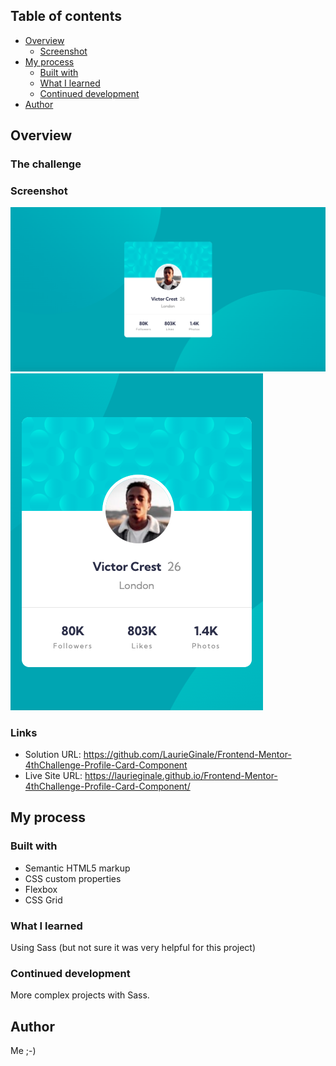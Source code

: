 
## Table of contents

- [Overview](#overview)
  - [Screenshot](#screenshot)
- [My process](#my-process)
  - [Built with](#built-with)
  - [What I learned](#what-i-learned)
  - [Continued development](#continued-development)
- [Author](#author)

## Overview

### The challenge


### Screenshot

![](./images/screenshot-desktop.png)
![](./images/screenshot-mobile.png)

### Links

- Solution URL: https://github.com/LaurieGinale/Frontend-Mentor-4thChallenge-Profile-Card-Component
- Live Site URL:  https://laurieginale.github.io/Frontend-Mentor-4thChallenge-Profile-Card-Component/

## My process

### Built with

- Semantic HTML5 markup
- CSS custom properties
- Flexbox
- CSS Grid

### What I learned

Using Sass (but not sure it was very helpful for this project)

### Continued development

More complex projects with Sass.


## Author

Me ;-)

